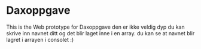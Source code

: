 # Daxoppgave
This is the Web prototype for Daxoppgave den er ikke veldig dyp du kan skrive inn navnet ditt og det blir laget inne i en array. du kan se at navnet blir lagret i arrayen i consolet :)
